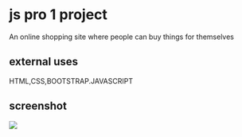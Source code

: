 <h1> js pro 1 project </h1>


An online shopping site where people can buy things for themselves


<h2> external uses </h2>


HTML,CSS,BOOTSTRAP.JAVASCRIPT


<h2> screenshot </h2>


![](screen.gif)












